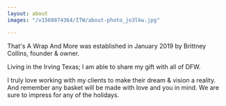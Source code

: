 ```yaml
---
layout: about
images: "/v1568874364/ITW/about-photo_jo3lkw.jpg"

---
```

That's A Wrap And More was established in January 2019 by Brittney Collins, founder & owner.

Living in the Irving Texas; I am able to share my gift with all of DFW.

I truly love working with my clients to make their dream & vision a reality.
And remember any basket will be made with love and you in mind.
We are sure to impress for any of the holidays.